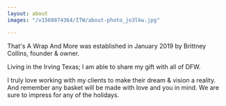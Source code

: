 ```yaml
---
layout: about
images: "/v1568874364/ITW/about-photo_jo3lkw.jpg"

---
```

That's A Wrap And More was established in January 2019 by Brittney Collins, founder & owner.

Living in the Irving Texas; I am able to share my gift with all of DFW.

I truly love working with my clients to make their dream & vision a reality.
And remember any basket will be made with love and you in mind.
We are sure to impress for any of the holidays.